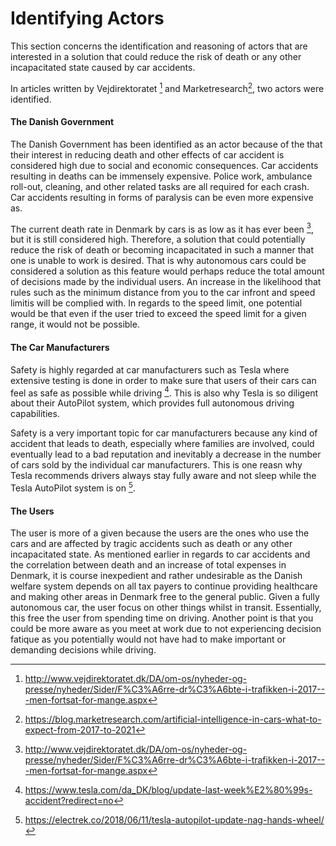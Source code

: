 # Identifying Actors

This section concerns the identification and reasoning of actors that are interested in a solution that could reduce the risk of death or any other incapacitated state caused by car accidents.

In articles written by Vejdirektoratet [^vejdirektoratet] and Marketresearch[^marketresearch], two actors were identified.

#### The Danish Government

The Danish Government has been identified as an actor because of the that their interest in reducing death and other effects of car accident is considered high due to social and economic consequences. Car accidents resulting in deaths can be immensely expensive. Police work, ambulance roll-out, cleaning, and other related tasks are all required for each crash. Car accidents resulting in forms of paralysis can be even more expensive as. 

The current death rate in Denmark by cars is as low as it has ever been [^vejdirektoratet], but it is still considered high. Therefore, a solution that could potentially reduce the risk of death or becoming incapacitated in such a manner that one is unable to work is desired. That is why autonomous cars could be considered a solution as this feature would perhaps reduce the total amount of decisions made by the individual users. An increase in the likelihood that rules such as the minimum distance from you to the car infront and speed limitis will be complied with. In regards to the speed limit, one potential would be that even if the user tried to exceed the speed limit for a given range, it would not be possible. 

#### The Car Manufacturers

Safety is highly regarded at car manufacturers such as Tesla where extensive testing is done in order to make sure that users of their cars can feel as safe as possible while driving [^tesla_safety_measures]. This is also why Tesla is so diligent about their AutoPilot system, which provides full autonomous driving capabilities. 

Safety is a very important topic for car manufacturers because any kind of accident that leads to death, especially where families are involved, could eventually lead to a bad reputation and inevitably a decrease in the number of cars sold by the individual car manufacturers. This is one reasn why Tesla recommends drivers always stay fully aware and not sleep while the Tesla AutoPilot system is on [^tesla_hands_on].

#### The Users

The user is more of a given because the users are the ones who use the cars and are affected by tragic accidents such as death or any other incapacitated state. As mentioned earlier in regards to car accidents and the correlation between death and an increase of total expenses in Denmark, it is course inexpedient and rather undesirable as the Danish welfare system depends on all tax payers to continue providing healthcare and making other areas in Denmark free to the general public. Given a fully autonomous car, the user focus on other things whilst in transit. Essentially, this free the user from spending time on driving. Another point is that you could be more aware as you meet at work due to not experiencing decision fatique  as you potentially would not have had to make important or demanding decisions while driving. 

[^vejdirektoratet]: http://www.vejdirektoratet.dk/DA/om-os/nyheder-og-presse/nyheder/Sider/F%C3%A6rre-dr%C3%A6bte-i-trafikken-i-2017---men-fortsat-for-mange.aspx

[^marketresearch]: https://blog.marketresearch.com/artificial-intelligence-in-cars-what-to-expect-from-2017-to-2021

[^tesla_hands_on]: https://electrek.co/2018/06/11/tesla-autopilot-update-nag-hands-wheel/

[^tesla_safety_measures]: https://www.tesla.com/da_DK/blog/update-last-week%E2%80%99s-accident?redirect=no
